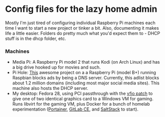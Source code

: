 # Config files for the lazy home admin

Mostly I'm just tired of configuring individual Raspberry Pi machines each time I want to start a new project or tinker a bit.  Also, documenting it makes life a little easier.  Folders do pretty much what you'd expect them to - DHCP stuff is in the dhcp folder, etc.


### Machines
- Media Pi:  A Raspberry Pi model 2 that runs Kodi (on Arch Linux) and has a big drive hooked up for movies and such.
- Pi Hole:  [This](https://pi-hole.net) awesome project on a a Raspberry Pi (model B+) running Raspbian blocks ads by being a DNS server.  Currently, this adlist blocks about 1.2 million domains (including most major social media sites).  This machine also hosts the DHCP server.
- My desktop:  Fedora 28, using PCI passthrough with the [vfio patch](https://vfio.blogspot.com) to give one of two identical graphics card to a Windows VM for gaming.  Runs libvirt for the gaming VM, plus Docker for a bunch of homelab experimentation ([Portainer](https://portainer.io), [GitLab CE](https://gitlab.com/gitlab-org/gitlab-ce), and [SaltStack](https://saltstack.com/community/) to start).
